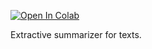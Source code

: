 [![Open In Colab](https://colab.research.google.com/assets/colab-badge.svg)](https://colab.research.google.com/github/shitkov/extractive_summarizer/blob/master/extractive_summarization_run_colab.ipynb)

Extractive summarizer for texts.
